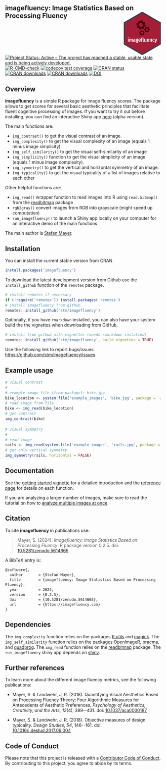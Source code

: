 ## imagefluency: Image Statistics Based on Processing Fluency <img src="man/figures/logo.png" align="right" />

<!-- badges: start -->
[![Project Status: Active – The project has reached a stable, usable state and is being actively developed.](http://www.repostatus.org/badges/latest/active.svg)](https://www.repostatus.org/)
[![R-CMD-check](https://github.com/stm/imagefluency/actions/workflows/R-CMD-check.yaml/badge.svg)](https://github.com/stm/imagefluency/actions/workflows/R-CMD-check.yaml)
[![codecov test coverage](https://codecov.io/gh/stm/imagefluency/branch/master/graph/badge.svg)](https://app.codecov.io/gh/stm/imagefluency?branch=main)
[![CRAN status](https://www.r-pkg.org/badges/version/imagefluency)](https://cran.r-project.org/package=imagefluency)
[![CRAN downloads](http://cranlogs.r-pkg.org/badges/imagefluency)](https://cran.r-project.org/package=imagefluency)
[![CRAN downloads](http://cranlogs.r-pkg.org/badges/grand-total/imagefluency)](https://cran.r-project.org/package=imagefluency)
[![DOI](https://zenodo.org/badge/DOI/10.5281/zenodo.5614665.svg)](https://doi.org/10.5281/zenodo.5614665)
<!-- badges: end -->

## Overview

**imagefluency** is a simple R package for image fluency scores. The
package allows to get scores for several basic aesthetic principles that
facilitate fluent cognitive processing of images.
If you want to try it out before installing, you can find an interactive Shiny app [here](https://mayer.shinyapps.io/imagefluency/) (alpha version).
    
The main functions are:

* `img_contrast()`  to get the visual contrast of an image.
* `img_complexity()`  to get the visual complexity of an image (equals
   1 minus image simplicity)
* `img_self_similarity()`  to get the visual self-similarity of an image
* `img_simplicity()`  function to get the visual simplicity of an image (equals
   1 minus image complexity).
* `img_symmetry()`  to get the vertical and horizontal symmetry of an
   image.
* `img_typicality()`  to get the visual typicality of a list of images relative
   to each other

Other helpful functions are:

* `img_read()`  wrapper function to read images into R using `read.bitmap()` from the
  [readbitmap](https://github.com/jefferis/readbitmap) package
* `rgb2gray()`  convert images from RGB into grayscale (might speed up computation)
* `run_imagefluency()`  to launch a Shiny app locally on your computer for an interactive demo of the
   main functions


The main author is [Stefan Mayer](https://github.com/stm/).

## Installation

You can install the current stable version from CRAN.
```r
install.packages('imagefluency')
```

To download the latest development version from Github use the `install_github` function of the `remotes` package.
```r
# install remotes if necessary
if (!require('remotes')) install.packages('remotes')
# install imagefluency from github
remotes::install_github('stm/imagefluency')
```

Optionally, if you have `rmarkdown` installed, you can also have your system build the the vignettes when downloading from GitHub.
```r
# install from github with vignettes (needs rmarkdown installed)
remotes::install_github('stm/imagefluency', build_vignettes = TRUE)
```

Use the following link to report bugs/issues: <https://github.com/stm/imagefluency/issues>

## Example usage

```r
# visual contrast
#
# example image file (from package): bike.jpg
bike_location <- system.file('example_images', 'bike.jpg', package = 'imagefluency')
# read image from file
bike <- img_read(bike_location)
# get contrast
img_contrast(bike)

# visual symmetry
#
# read image
rails <- img_read(system.file('example_images', 'rails.jpg', package = 'imagefluency'))
# get only vertical symmetry
img_symmetry(rails, horizontal = FALSE)
```

## Documentation

See the [getting started vignette](https://imagefluency.com/articles/getting-started.html) for a detailed introduction and the [reference page](https://imagefluency.com/reference/index.html) for details on each function. 

If you are analyzing a larger number of images, make sure to read the tutorial on how to [analyze multiple images at once](https://imagefluency.com/articles/batch-processing.html).

## Citation

To cite **imagefluency** in publications use:

> Mayer, S. (2024). *imagefluency: Image Statistics Based on Processing Fluency*. R package version 0.2.5. doi:  [10.5281/zenodo.5614665](https://doi.org/10.5281/zenodo.5614665)

A BibTeX entry is:
```
@software{,
  author       = {Stefan Mayer},
  title        = {imagefluency: Image Statistics Based on Processing Fluency},
  year         = 2024,
  version      = {0.2.5},
  doi          = {10.5281/zenodo.5614665},
  url          = {https://imagefluency.com}
}
```
## Dependencies
The `img_complexity` function relies on the packages [R.utils](https://cran.r-project.org/package=R.utils) and [magick](https://github.com/ropensci/magick). The `img_self_similarity` function relies on the packages [OpenImageR](https://github.com/mlampros/OpenImageR), [pracma](https://cran.r-project.org/package=pracma), and [quadprog](https://cran.r-project.org/package=quadprog). The `img_read` function relies on the [readbitmap](https://github.com/jefferis/readbitmap) package. The `run_imagefluency` shiny app depends on [shiny](https://github.com/rstudio/shiny).

## Further references

To learn more about the different image fluency metrics, see the following publications:

* Mayer, S. & Landwehr, J, R. (2018). Quantifying Visual Aesthetics
Based on Processing Fluency Theory: Four Algorithmic Measures for
Antecedents of Aesthetic Preferences. *Psychology of Aesthetics,
Creativity, and the Arts*, *12*(4), 399--431. 
doi: [10.1037/aca0000187](https://doi.org/10.1037/aca0000187)

* Mayer, S. & Landwehr, J. R. (2018). Objective measures of design
typicality. *Design Studies*, *54*, 146--161.
doi: [10.1016/j.destud.2017.09.004](https://doi.org/10.1016/j.destud.2017.09.004)

## Code of Conduct

Please note that this project is released with a [Contributor Code of Conduct](https://imagefluency.com/CODE_OF_CONDUCT.html). By contributing to this project, you agree to abide by its terms.
